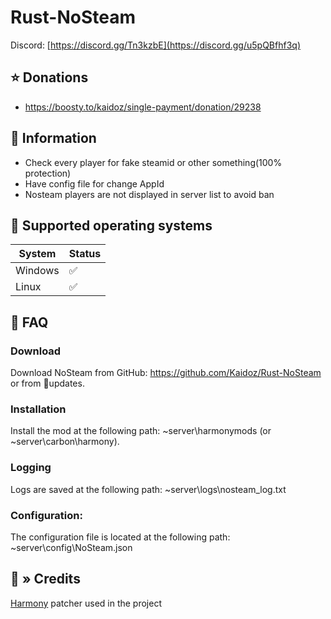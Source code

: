 # Rust-NoSteam
Discord: [https://discord.gg/Tn3kzbE](https://discord.gg/u5pQBfhf3q)

## ⭐ Donations
- https://boosty.to/kaidoz/single-payment/donation/29238

## 📝️ Information
- Check every player for fake steamid or other something(100% protection)
- Have config file for change AppId
- Nosteam players are not displayed in server list to avoid ban

## 🔧 Supported operating systems
| System  | Status |
|---------|--------|
| Windows |   ✅   |
| Linux   |   ✅   | 

## 📝️ FAQ
### Download
  Download NoSteam from GitHub: https://github.com/Kaidoz/Rust-NoSteam or from ⁠🧩updates.
### Installation
  Install the mod at the following path: ~server\harmonymods (or ~server\carbon\harmony).
### Logging
  Logs are saved at the following path: ~server\logs\nosteam_log.txt
### Configuration:
  The configuration file is located at the following path: ~server\config\NoSteam.json

## 🧶 » Credits

[Harmony](https://github.com/pardeike/Harmony) patcher used in the project
